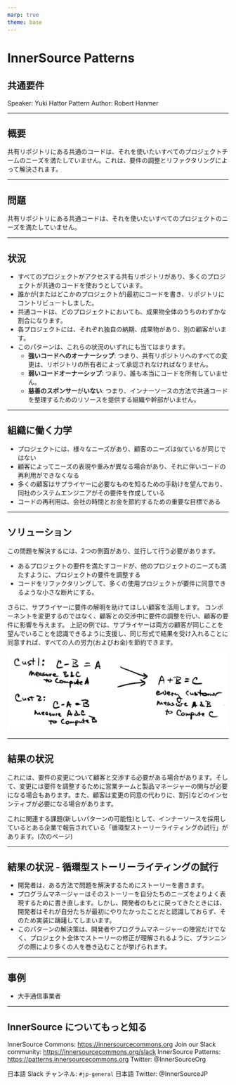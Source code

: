 ```yaml
---
marp: true
theme: base
---
```



<!-- _class: cover lead -->

# InnerSource Patterns

## 共通要件

Speaker: Yuki Hattor
Pattern Author: Robert Hanmer

---

<!--
header: '**InnerSource Patterns**: 共通要件'
paginate: true
class: slides
footer: '[Yuki Hattori (@yuhattor)](https://twitter.com/yuhattor)'
-->

## 概要

共有リポジトリにある共通のコードは、それを使いたいすべてのプロジェクトチームのニーズを満たしていません。これは、要件の調整とリファクタリングによって解決されます。

---

## 問題

共有リポジトリにある共通コードは、それを使いたいすべてのプロジェクトのニーズを満たしていません。

---

## 状況

* すべてのプロジェクトがアクセスする共有リポジトリがあり、多くのプロジェクトが共通のコードを使おうとしています。
* 誰かが(またはどこかのプロジェクトが)最初にコードを書き、リポジトリにコントリビュートしました。
* 共通コードは、どのプロジェクトにおいても、成果物全体のうちのわずかな割合になります。
* 各プロジェクトには、それぞれ独自の納期、成果物があり、別の顧客がいます。
* このパターンは、これらの状況のいずれにも当てはまります。
  * **強いコードへのオーナーシップ**: つまり、共有リポジトリへのすべての変更は、リポジトリの所有者によって承認されなければなりません。
  * **弱いコードオーナーシップ**: つまり、誰も本当にコードを所有していません。
  * **慈善のスポンサー**が**いない**: つまり、インナーソースの方法で共通コードを整理するためのリソースを提供する組織や幹部がいません。

---

## 組織に働く力学

* プロジェクトには、様々なニーズがあり、顧客のニーズは似ているが同じではない
* 顧客によってニーズの表現や重みが異なる場合があり、それに伴いコードの再利用ができなくなる
* 多くの顧客はサプライヤーに必要なものを知るための手助けを望んでおり、同社のシステムエンジニアがその要件を作成している
* コードの再利用は、会社の時間とお金を節約するための重要な目標である


<!--
コードを利用可能にしたプロジェクトには、ひとつのニーズがあります。そのニーズは、一部の受けての組織が望んでいるものと似ていますが、まったく同じではありません。コードに関する要件は、実際の顧客のニーズから導き出される必要があります。

異なる顧客のニーズが非常によく似ることはよくありますが、顧客によって表現が異なったり、重みが異なったりすることがあります。例えば、ある顧客はとある方法で結果を表示し、他の顧客は逆の順序で結果を表示することを望むような場合があります。両者の変換は簡単ですが、一方のケースで追加のコーディングが必要になり、その結果として、結果を計算するモジュールを両方の顧客で再利用することができなくなります。

多くの顧客は、サプライヤーに何が必要かを知るための手助けを望んでいます。この会社では、多くの「システムエンジニア」が製品の要求事項を書いています。これらの要件は、製品の開発を導くために顧客のニーズを抽出したものであると考えられています。コードの再利用は、会社の時間とお金を節約するための重要な目標になっています。

多くの顧客は、サプライヤーが必要なものを知るのを手伝ってくれることを望んでいます。同社には、製品の要件を作成するための多くのシステムエンジニアがおり、それらの要件は製品開発の指針となる顧客ニーズの抽出物であるとされています。コードの再利用は、会社の時間とお金を節約するための重要な目標です。
-->

---

## ソリューション

この問題を解決するには、2つの側面があり、並行して行う必要があります。

* あるプロジェクトの要件を満たすコードが、他のプロジェクトのニーズも満たすように、プロジェクトの要件を調整する
* コードをリファクタリングして、多くの使用プロジェクトが要件に同意できるような小さな断片にする。

さらに、サプライヤーに要件の解明を助けてほしい顧客を活用します。 コンポーネントを変更するのではなく、顧客との交渉中に要件の調整を行い、顧客の要件に影響を与えます。
上記の例では、サプライヤーは両方の顧客が同じことを望んでいることを認識できるように支援し、同じ形式で結果を受け入れることに同意すれば、すべての人の労力(およびお金)を節約できます。

![bg right:33% width:100%](../assets/img/CommonReqtsv2.jpg)

---

## 結果の状況

これには、要件の変更について顧客と交渉する必要がある場合があります。そして、変更には要件を調整するために営業チームと製品マネージャーの関与が必要になる場合もあります。また、顧客は変更の同意の代わりに、割引などのインセンティブが必要になる場合があります。

これに関連する課題(新しいパターンの可能性)として、インナーソースを採用しているとある企業で報告されている「循環型ストーリーライティングの試行」があります。(次のページ)

---

## 結果の状況 - 循環型ストーリーライティングの試行

* 開発者は、ある方法で問題を解決するためにストーリーを書きます。
* プログラムマネージャーはそのストーリーを自分たちのニーズをよりよく表現するために書き直します。しかし、開発者のもとに戻ってきたときには、開発者はそれが自分たちが最初にやりたかったことだと認識しておらず、そのため実装に躊躇してしまいます。
* このパターンの解決策は、開発者やプログラムマネージャーの陣営だけでなく、プロジェクト全体でストーリーの修正が理解されるように、プランニングの際により多くの人を巻き込むことが挙げられます。

---

## 事例

* 大手通信事業者

---

## InnerSource についてもっと知る

InnerSource Commons: https://innersourcecommons.org
Join our Slack community: https://innersourcecommons.org/slack
InnerSource Patterns: https://patterns.innersourcecommons.org
Twitter: @InnerSourceOrg

日本語 Slack チャンネル: ```#jp-general```
日本語 Twitter: @InnerSourceJP
